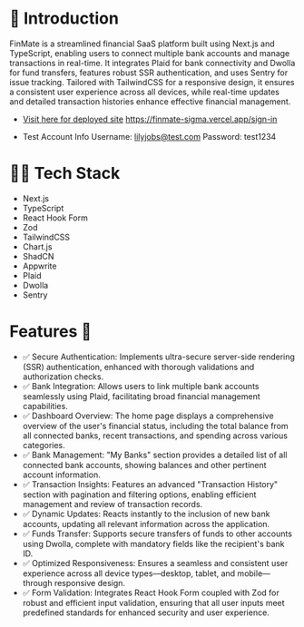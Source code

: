 
# 📘 Introduction

FinMate is a streamlined financial SaaS platform built using Next.js and TypeScript, enabling users to connect multiple bank accounts and manage transactions in real-time. It integrates Plaid for bank connectivity and Dwolla for fund transfers, features robust SSR authentication, and uses Sentry for issue tracking. Tailored with TailwindCSS for a responsive design, it ensures a consistent user experience across all devices, while real-time updates and detailed transaction histories enhance effective financial management.

- [Visit here for deployed site](https://finmate-sigma.vercel.app/sign-in) https://finmate-sigma.vercel.app/sign-in

- Test Account Info
Username: lilyjobs@test.com
Password: test1234


# 👩‍💻 Tech Stack
- Next.js
- TypeScript
- React Hook Form
- Zod
- TailwindCSS
- Chart.js
- ShadCN
- Appwrite
- Plaid
- Dwolla
- Sentry

# Features 🔋
- ✅ Secure Authentication: Implements ultra-secure server-side rendering (SSR) authentication, enhanced with thorough validations and authorization checks.
- ✅ Bank Integration: Allows users to link multiple bank accounts seamlessly using Plaid, facilitating broad financial management capabilities.
- ✅ Dashboard Overview: The home page displays a comprehensive overview of the user's financial status, including the total balance from all connected banks, recent transactions, and spending across various categories.
- ✅ Bank Management: "My Banks" section provides a detailed list of all connected bank accounts, showing balances and other pertinent account information.
- ✅ Transaction Insights: Features an advanced "Transaction History" section with pagination and filtering options, enabling efficient management and review of transaction records.
- ✅ Dynamic Updates: Reacts instantly to the inclusion of new bank accounts, updating all relevant information across the application.
- ✅ Funds Transfer: Supports secure transfers of funds to other accounts using Dwolla, complete with mandatory fields like the recipient's bank ID.
- ✅ Optimized Responsiveness: Ensures a seamless and consistent user experience across all device types—desktop, tablet, and mobile—through responsive design.
- ✅ Form Validation: Integrates React Hook Form coupled with Zod for robust and efficient input validation, ensuring that all user inputs meet predefined standards for enhanced security and user experience.
